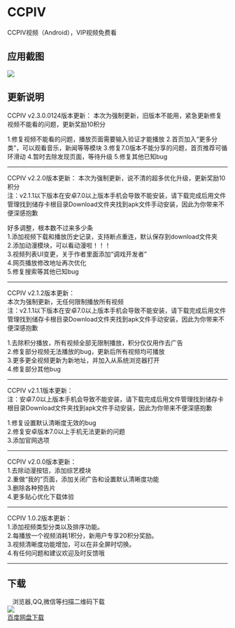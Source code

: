 # CCPIV
CCPIV视频（Android），VIP视频免费看

## 应用截图

  
![](http://ac-qmtbhnki.clouddn.com/b5ba5b5ceb6415274c7d.png)

## 更新说明  

CCPIV v2.3.0.0124版本更新：
本次为强制更新，旧版本不能用，紧急更新修复视频不能看的问题，更新奖励10积分

1.修复视频不能看的问题，播放页面需要输入验证才能播放
2.首页加入“更多分类”，可以观看音乐，新闻等等模块
3.修复7.0版本不能分享的问题，首页推荐可循环滑动
4.暂时去除发现页面，等待升级
5.修复其他已知bug

 --------------------------------------------------------  

 CCPIV v2.2.0版本更新：
本次为强制更新，说不清的超多优化升级，更新奖励10积分  
注：v2.1.1以下版本在安卓7.0以上版本手机会导致不能安装，请下载完成后用文件管理找到储存卡根目录Download文件夹找到apk文件手动安装，因此为你带来不便深感抱歉  

好多调整，根本数不过来多少条  
1.添加视频下载和播放历史记录，支持断点重连，默认保存到download文件夹  
2.添加动漫模块，可以看动漫啦！！！  
3.视频列表UI变更，关于作者里面添加“调戏开发者”  
4.网页播放修改地址再次优化  
5.修复搜索等其他已知bug  

 --------------------------------------------------------  

CCPIV v2.1.2版本更新：  
本次为强制更新，无任何限制播放所有视频  
注：v2.1.1以下版本在安卓7.0以上版本手机会导致不能安装，请下载完成后用文件管理找到储存卡根目录Download文件夹找到apk文件手动安装，因此为你带来不便深感抱歉  

1.去除积分播放，所有视频全部无限制播放，积分仅仅用作去广告  
2.修复部分视频无法播放的bug，更新后所有视频均可播放  
3.更多更全视频更新为新地址，并加入从系统浏览器打开  
4.修复部分其他bug  

 --------------------------------------------------------  

CCPIV v2.1.1版本更新：  
注：安卓7.0以上版本手机会导致不能安装，请下载完成后用文件管理找到储存卡根目录Download文件夹找到apk文件手动安装，因此为你带来不便深感抱歉  

1.修复设置默认清晰度无效的bug  
2.修复安卓版本7.0以上手机无法更新的问题  
3.添加官网选项  

 --------------------------------------------------------  

CCPIV v2.0.0版本更新：  
1.去除动漫按钮，添加综艺模块  
2.重做“我的”页面，添加关闭广告和设置默认清晰度功能  
3.删除各种预告片  
4.更多贴心优化下载体验  

 --------------------------------------------------------  

CCPIV 1.0.2版本更新：  
1.添加视频类型分类以及排序功能。  
2.每播放一个视频消耗1积分，新用户专享20积分奖励。  
3.视频清晰度功能增加，可以在非全屏时切换。  
4.有任何问题和建议欢迎及时反馈哦  

--------------------------------------------------------  

## 下载  
    浏览器,QQ,微信等扫描二维码下载  
![](http://ac-qmtbhnki.clouddn.com/e63fe65a8568f4da2d19.png)  
[百度网盘下载](https://pan.baidu.com/s/1c2wGHBa)
